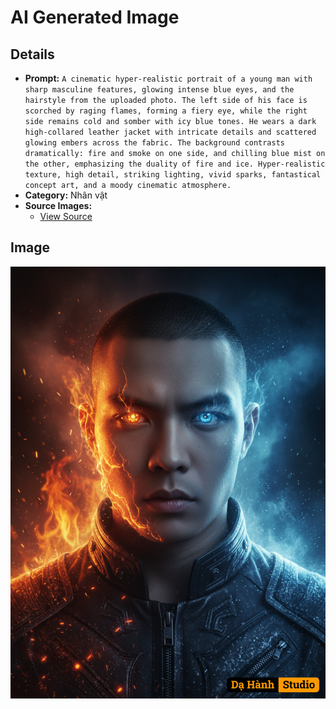 # AI Generated Image

## Details
- **Prompt:** `A cinematic hyper-realistic portrait of a young man with sharp masculine features, glowing intense blue eyes, and the hairstyle from the uploaded photo. The left side of his face is scorched by raging flames, forming a fiery eye, while the right side remains cold and somber with icy blue tones. He wears a dark high-collared leather jacket with intricate details and scattered glowing embers across the fabric. The background contrasts dramatically: fire and smoke on one side, and chilling blue mist on the other, emphasizing the duality of fire and ice. Hyper-realistic texture, high detail, striking lighting, vivid sparks, fantastical concept art, and a moody cinematic atmosphere.`
- **Category:** Nhân vật
- **Source Images:**
  - [View Source](https://raw.githubusercontent.com/lenzcomvth/ImageLibrary/main/Male.png)

## Image
![AI Generated Image](./image-2025-10-06T21-29-22-393Z-q9lfs.png)